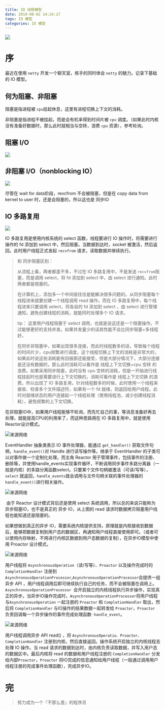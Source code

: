 ```yaml
---
title: IO 线程模型
date: 2019-08-02 14:24:17
tags: IO 模型
categories: IO 模型
---
```


![](http://ppe.oss-cn-shenzhen.aliyuncs.com/collections/4/3/thumb.jpg)

# 序

最近在使用 `netty` 开发一个聊天室，练手的同时体会 `netty`  的魅力。记录下基础的 IO 模型。



<!-- more -->

## 何为阻塞、非阻塞

阻塞是指进程被 `cpu`挂起休息，这里有进程切换上下文的消耗。

非阻塞是指进程不被挂起，而是会有机率得到时间片被 `cpu` 调度。（如果此时内核没有准备好数据时，那么此时就相当与空转，浪费 `cpu` 资源），参考轮询。

## 阻塞 I/O

![](https://upload-images.jianshu.io/upload_images/1446087-9522cafa9e14abd0.png?imageMogr2/auto-orient/strip%7CimageView2/2/w/552/format/webp)

## 非阻塞 I/O（nonblocking IO）

![](https://upload-images.jianshu.io/upload_images/1446087-0c604ff4a2d8dc5d.png?imageMogr2/auto-orient/strip%7CimageView2/2/w/603/format/webp)

尽管在 wait for data阶段，revcfrom 不会被阻塞，但是在 copy data from kernel to user 时，还是会阻塞的，所以这也是 同步IO

## IO 多路复用

![](https://upload-images.jianshu.io/upload_images/1446087-3b0399b077daf0a8.png?imageMogr2/auto-orient/strip%7CimageView2/2/w/609/format/webp)

IO 多路复用是使用内核系统的 select 函数，线程要进行 IO 操作时，将需要进行操作的 fd 添加到 select 中，然后阻塞。当数据到达时，socket 被激活，然后返回。此时用户线程正式发起 `recvfrom` 请求，读取数据并继续执行。

> 和 同步阻塞区别：
>
> 从流程上看，两者都差不多，不过在 IO 多路复用中，不是发送 `recvfrom`阻塞，而是调用 select，将 fd 添加到 select 中，由 select 进行通知。此时两者都是阻塞的。
>
> 在计算机上，添加多一个中间层往往是能解决很多问题的。从同步阻塞每个线程进来就要创建一个线程调用 read 操作。而在 IO 多路复用中，每个线程进来只要调用 select，将各自的 fd 添加到 select ，由 select 进行管理通知，避免创建线程的消耗，就能同时处理多个 IO 请求。
>
> tip： 这里用户线程阻塞于 select 调用，也就是说这还是一个阻塞操作。不过能够更好的支持并发。如果并发量少的话其性能不会比同步阻塞+多线程好。
>
> 在同步非阻塞中，如果出现很多连接，而此时线程数多的话，导致每个线程的时间片少，cpu频繁进行调度，这个线程切换上下文的消耗是非常大的，如果此时说这些消耗能有回报那还能接受，但是大部分情况下，大部分连接是还没有数据的，那么此时消耗可以看作是 线程上下文切换+cpu 空转 的浪费。如果采用同步阻塞，此时没有 cpu 空转的消耗，但是一开始进行线程挂起时也是需要进行上下文切换的，消耗可看作是 线程上下文切换 的浪费。所以出现了 IO 多路复用，针对线程数多的时候，此时使用一个线程来接收、检查多个文件描述符，如果有一个 fd 就绪，则返回给用户线程。此时对就绪状态的用户连接起一个线程处理（使用线程池，减少创建线程消耗），避免频繁的上下文切换。



在非阻塞IO中，如果用户线程能够不轮询，而先忙自己的事，等消息准备好再去处理，就能提高CPU的利用率了，而这种思路用在 IO 多路复用中，就是使用Reactor设计模式。

![来源网络](https://images0.cnblogs.com/blog/405877/201411/142332350853195.png)

EventHandler 抽象类表示 IO 事件处理器，能通过 `get_handler()` 获取文件句柄，`handle_event()`对 Handle 进行读写操作等。继承于 EventHandler 的子类可以对事件做一个定制化处理。而主角 Reactor 用于管理事件，包括事件的注册、删除等，并使用handle_events实现事件循环，不断调用同步事件多路分离器（一般是内核）的多路分离函数select。只要某个文件句柄被激活（可读/写等），`select` 就返回，`handle_events`就会调用与文件句柄关联的事件处理器的 `handle_event()`进行相关操作。

![来源网络](https://images0.cnblogs.com/blog/405877/201411/142333254136604.png)

​	由于 Reactor 设计模式背后还是使用 select 系统调用，所以总的来说只能称为 异步阻塞IO，也不是真正的 异步 IO，从上图的 read 请求时数据拷贝阻塞用户线程也能知道还是阻塞的。



如果想做到真正的异步 IO，需要系统内核提供支持，原理就是内核接收到数据后，能够把数据复制到用户态的数据区，再通知用户线程直接使用即可。（或者可以使用内存映射，不用进行内核区数据到用户态数据的复制），在异步IO模型中使用 Proactor 设计模式。

![来源网络](https://images0.cnblogs.com/blog/405877/201411/151608309061672.jpg)

用户线程将 `AsynchronousOperation`（读/写等）、`Proactor` 以及操作完成时的 `CompletionHandler` 注册到 `AsynchronousOperationProcessor`,`AsynchronousOperationProcessor`会提供一组异步 API ，用户线程调用后即可继续执行自己的任务，而不会被阻塞在调用上。`AsynchronousOperationProcessor `会开启独立的内核线程执行异步操作，实现真正的异步。当异步IO操作完成时，`AsynchronousOperationProcessor`将用户线程与`AsynchronousOperation` 一起注册的 `Proactor` 和 `CompletionHandler` 取出，然后将 `CompletionHandler` 与IO操作的结果数据一起转发给 `Proactor`，`Proactor` 负责回调每一个异步操作的事件完成处理函数· `handle_event`。

![来源网络](https://images0.cnblogs.com/blog/405877/201411/142333511475767.png)

用户线程调用异步 API read() ，将 `AsynchronousOperatio、Proactor、CompletionHandler` 注册到内核，然后直接返回。操作系统开启独立的内核线程去处理 IO 操作。当 read 请求的数据到达时，由内核负责读取数据，并写入用户态的数据区中。最后内核将 read 的数据和用户线程注册的 `CompletionHandler` 分发给内部`Proactor`，`Proactor` 将IO完成的信息通知给用户线程（一般通过调用用户线程注册的完成事件处理函数），完成异步IO。



# 完



> 努力成为一个『不那么差』的程序员 